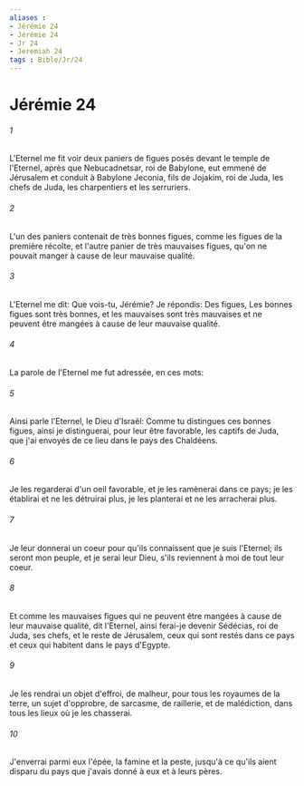 ```yaml
---
aliases : 
- Jérémie 24
- Jérémie 24
- Jr 24
- Jeremiah 24
tags : Bible/Jr/24
---
```


# Jérémie 24

###### 1
L'Eternel me fit voir deux paniers de figues posés devant le temple de l'Eternel, après que Nebucadnetsar, roi de Babylone, eut emmené de Jérusalem et conduit à Babylone Jeconia, fils de Jojakim, roi de Juda, les chefs de Juda, les charpentiers et les serruriers.
###### 2
L'un des paniers contenait de très bonnes figues, comme les figues de la première récolte, et l'autre panier de très mauvaises figues, qu'on ne pouvait manger à cause de leur mauvaise qualité.
###### 3
L'Eternel me dit: Que vois-tu, Jérémie? Je répondis: Des figues, Les bonnes figues sont très bonnes, et les mauvaises sont très mauvaises et ne peuvent être mangées à cause de leur mauvaise qualité.
###### 4
La parole de l'Eternel me fut adressée, en ces mots:
###### 5
Ainsi parle l'Eternel, le Dieu d'Israël: Comme tu distingues ces bonnes figues, ainsi je distinguerai, pour leur être favorable, les captifs de Juda, que j'ai envoyés de ce lieu dans le pays des Chaldéens.
###### 6
Je les regarderai d'un oeil favorable, et je les ramènerai dans ce pays; je les établirai et ne les détruirai plus, je les planterai et ne les arracherai plus.
###### 7
Je leur donnerai un coeur pour qu'ils connaissent que je suis l'Eternel; ils seront mon peuple, et je serai leur Dieu, s'ils reviennent à moi de tout leur coeur.
###### 8
Et comme les mauvaises figues qui ne peuvent être mangées à cause de leur mauvaise qualité, dit l'Eternel, ainsi ferai-je devenir Sédécias, roi de Juda, ses chefs, et le reste de Jérusalem, ceux qui sont restés dans ce pays et ceux qui habitent dans le pays d'Egypte.
###### 9
Je les rendrai un objet d'effroi, de malheur, pour tous les royaumes de la terre, un sujet d'opprobre, de sarcasme, de raillerie, et de malédiction, dans tous les lieux où je les chasserai.
###### 10
J'enverrai parmi eux l'épée, la famine et la peste, jusqu'à ce qu'ils aient disparu du pays que j'avais donné à eux et à leurs pères.
